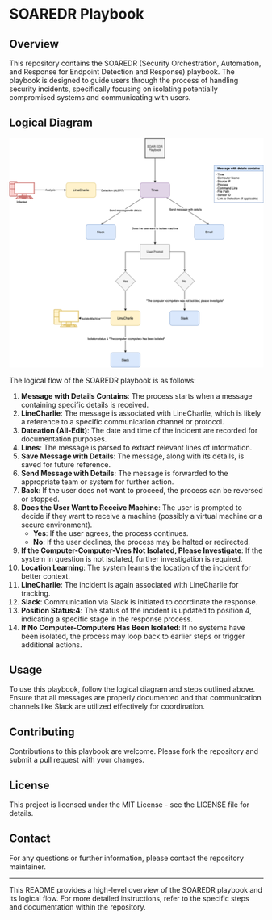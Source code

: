 # SOAREDR Playbook

## Overview
This repository contains the SOAREDR (Security Orchestration, Automation, and Response for Endpoint Detection and Response) playbook. The playbook is designed to guide users through the process of handling security incidents, specifically focusing on isolating potentially compromised systems and communicating with users.

## Logical Diagram
<img src="./soaredr.drawio.png" alt="Logical Diagram" width="800">

The logical flow of the SOAREDR playbook is as follows:

1. **Message with Details Contains**: The process starts when a message containing specific details is received.
2. **LineCharlie**: The message is associated with LineCharlie, which is likely a reference to a specific communication channel or protocol.
3. **Dateation (All-Edit)**: The date and time of the incident are recorded for documentation purposes.
4. **Lines**: The message is parsed to extract relevant lines of information.
5. **Save Message with Details**: The message, along with its details, is saved for future reference.
6. **Send Message with Details**: The message is forwarded to the appropriate team or system for further action.
7. **Back**: If the user does not want to proceed, the process can be reversed or stopped.
8. **Does the User Want to Receive Machine**: The user is prompted to decide if they want to receive a machine (possibly a virtual machine or a secure environment).
   - **Yes**: If the user agrees, the process continues.
   - **No**: If the user declines, the process may be halted or redirected.
9. **If the Computer-Computer-Vres Not Isolated, Please Investigate**: If the system in question is not isolated, further investigation is required.
10. **Location Learning**: The system learns the location of the incident for better context.
11. **LineCharlie**: The incident is again associated with LineCharlie for tracking.
12. **Slack**: Communication via Slack is initiated to coordinate the response.
13. **Position Status:4**: The status of the incident is updated to position 4, indicating a specific stage in the response process.
14. **If No Computer-Computers Has Been Isolated**: If no systems have been isolated, the process may loop back to earlier steps or trigger additional actions.

## Usage

To use this playbook, follow the logical diagram and steps outlined above. Ensure that all messages are properly documented and that communication channels like Slack are utilized effectively for coordination.

## Contributing

Contributions to this playbook are welcome. Please fork the repository and submit a pull request with your changes.

## License

This project is licensed under the MIT License - see the LICENSE file for details.

## Contact

For any questions or further information, please contact the repository maintainer.

---

This README provides a high-level overview of the SOAREDR playbook and its logical flow. For more detailed instructions, refer to the specific steps and documentation within the repository.
